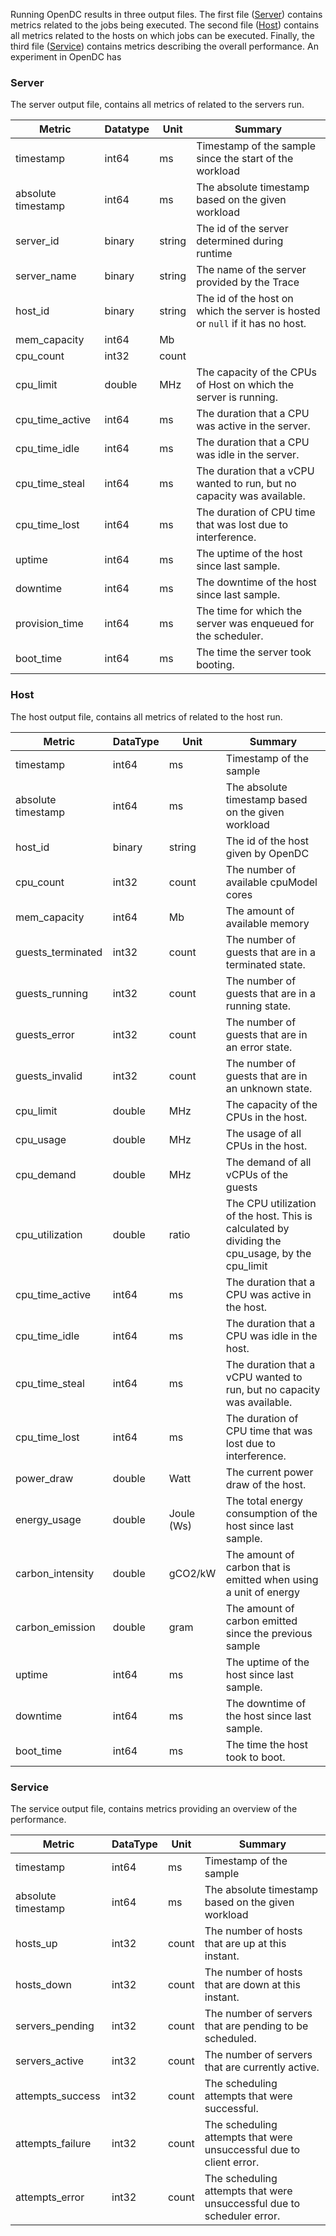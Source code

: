 
Running OpenDC results in three output files. The first file ([Server](#server)) contains metrics related to the jobs being executed. 
The second file ([Host](#host)) contains all metrics related to the hosts on which jobs can be executed. Finally, the third file ([Service](#service))
contains metrics describing the overall performance. An experiment in OpenDC has 

### Server
The server output file, contains all metrics of related to the servers run.  

| Metric             | Datatype | Unit   | Summary                                                                       |
|--------------------|----------|--------|-------------------------------------------------------------------------------|
| timestamp          | int64    | ms     | Timestamp of the sample since the start of the workload                       |
| absolute timestamp | int64    | ms     | The absolute timestamp based on the given workload                            |
| server_id          | binary   | string | The id of the server determined during runtime                                |
| server_name        | binary   | string | The name of the server provided by the Trace                                  |
| host_id            | binary   | string | The id of the host on which the server is hosted or `null` if it has no host. |
| mem_capacity       | int64    | Mb     |                                                                               |
| cpu_count          | int32    | count  |                                                                               |
| cpu_limit          | double   | MHz    | The capacity of the CPUs of Host on which the server is running.              |
| cpu_time_active    | int64    | ms     | The duration that a CPU was active in the server.                             |
| cpu_time_idle      | int64    | ms     | The duration that a CPU was idle in the server.                               |
| cpu_time_steal     | int64    | ms     | The duration that a vCPU wanted to run, but no capacity was available.        |
| cpu_time_lost      | int64    | ms     | The duration of CPU time that was lost due to interference.                   |
| uptime             | int64    | ms     | The uptime of the host since last sample.                                     |
| downtime           | int64    | ms     | The downtime of the host since last sample.                                   |
| provision_time     | int64    | ms     | The time for which the server was enqueued for the scheduler.                 |
| boot_time          | int64    | ms     | The time the server took booting.                                             |

### Host
The host output file, contains all metrics of related to the host run.

| Metric             | DataType | Unit       | Summary                                                                                         |
|--------------------|----------|------------|-------------------------------------------------------------------------------------------------|
| timestamp          | int64    | ms         | Timestamp of the sample                                                                         |
| absolute timestamp | int64    | ms         | The absolute timestamp based on the given workload                                              |
| host_id            | binary   | string     | The id of the host given by OpenDC                                                              |
| cpu_count          | int32    | count      | The number of available cpuModel cores                                                               |
| mem_capacity       | int64    | Mb         | The amount of available memory                                                                  |
| guests_terminated  | int32    | count      | The number of guests that are in a terminated state.                                            |
| guests_running     | int32    | count      | The number of guests that are in a running state.                                               |
| guests_error       | int32    | count      | The number of guests that are in an error state.                                                |
| guests_invalid     | int32    | count      | The number of guests that are in an unknown state.                                              |
| cpu_limit          | double   | MHz        | The capacity of the CPUs in the host.                                                           |
| cpu_usage          | double   | MHz        | The usage of all CPUs in the host.                                                              |
| cpu_demand         | double   | MHz        | The demand of all vCPUs of the guests                                                           |
| cpu_utilization    | double   | ratio      | The CPU utilization of the host. This is calculated by dividing the cpu_usage, by the cpu_limit |
| cpu_time_active    | int64    | ms         | The duration that a CPU was active in the host.                                                 |
| cpu_time_idle      | int64    | ms         | The duration that a CPU was idle in the host.                                                   |
| cpu_time_steal     | int64    | ms         | The duration that a vCPU wanted to run, but no capacity was available.                          |
| cpu_time_lost      | int64    | ms         | The duration of CPU time that was lost due to interference.                                     |
| power_draw         | double   | Watt       | The current power draw of the host.                                                             |
| energy_usage       | double   | Joule (Ws) | The total energy consumption of the host since last sample.                                     |
| carbon_intensity   | double   | gCO2/kW    | The amount of carbon that is emitted when using a unit of energy                                |
| carbon_emission    | double   | gram       | The amount of carbon emitted since the previous sample                                          |
| uptime             | int64    | ms         | The uptime of the host since last sample.                                                       |
| downtime           | int64    | ms         | The downtime of the host since last sample.                                                     |
| boot_time          | int64    | ms         | The time the host took to boot.                                                                 |

### Service
The service output file, contains metrics providing an overview of the performance.

| Metric             | DataType | Unit  | Summary                                                                |
|--------------------|----------|-------|------------------------------------------------------------------------|
| timestamp          | int64    | ms    | Timestamp of the sample                                                |
| absolute timestamp | int64    | ms    | The absolute timestamp based on the given workload                     |
| hosts_up           | int32    | count | The number of hosts that are up at this instant.                       |
| hosts_down         | int32    | count | The number of hosts that are down at this instant.                     |
| servers_pending    | int32    | count | The number of servers that are pending to be scheduled.                |
| servers_active     | int32    | count | The number of servers that are currently active.                       |
| attempts_success   | int32    | count | The scheduling attempts that were successful.                          |
| attempts_failure   | int32    | count | The scheduling attempts that were unsuccessful due to client error.    |
| attempts_error     | int32    | count | The scheduling attempts that were unsuccessful due to scheduler error. |
